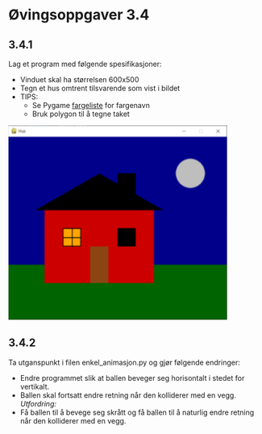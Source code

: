 # Øvingsoppgaver 3.4

## 3.4.1
Lag et program med følgende spesifikasjoner:

* Vinduet skal ha størrelsen 600x500
* Tegn et hus omtrent tilsvarende som vist i bildet
* TIPS:
    - Se Pygame [fargeliste](https://anvilproject.org/guides/content/creating-links) for fargenavn
    - Bruk polygon til å tegne taket

![alt text](hus.png)

## 3.4.2
Ta utganspunkt i filen enkel_animasjon.py og gjør følgende endringer:
- Endre programmet slik at ballen beveger seg horisontalt i stedet for vertikalt.
- Ballen skal fortsatt endre retning når den kolliderer med en vegg.
_Utfordring:_
- Få ballen til å bevege seg skrått og få ballen til å naturlig endre retning når den kolliderer med en vegg.